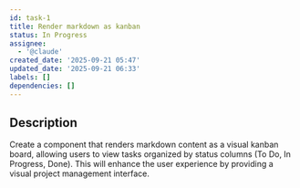 ```yaml
---
id: task-1
title: Render markdown as kanban
status: In Progress
assignee:
  - '@claude'
created_date: '2025-09-21 05:47'
updated_date: '2025-09-21 06:33'
labels: []
dependencies: []
---
```


## Description

<!-- SECTION:DESCRIPTION:BEGIN -->
Create a component that renders markdown content as a visual kanban board, allowing users to view tasks organized by status columns (To Do, In Progress, Done). This will enhance the user experience by providing a visual project management interface.
<!-- SECTION:DESCRIPTION:END -->
